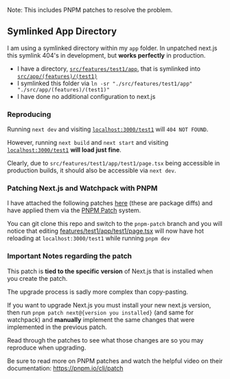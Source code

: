 Note: This includes PNPM patches to resolve the problem.

## Symlinked App Directory

I am using a symlinked directory within my `app` folder. In unpatched next.js this symlink 404's in development, but **works perfectly** in production.

- I have a directory, [`src/features/test1/app`](./src//features/test1/app), that is symlinked into [`src/app/(features)/(test1)`](./src/app/(features)/(test1))
- I symlinked this folder via `ln -sr "./src/features/test1/app" "./src/app/(features)/(test1)"`
- I have done no additional configuration to next.js

### Reproducing

Running `next dev` and visiting [`localhost:3000/test1`](http://localhost:3000/test1) will `404 NOT FOUND`.

However, running `next build` and `next start` and visiting [`localhost:3000/test1`](http://localhost:3000/test1) **will load just fine**.

Clearly, due to `src/features/test1/app/test1/page.tsx` being accessible in production builds, it should also be accessible via `next dev`.

### Patching Next.js and Watchpack with PNPM

I have attached the following patches [here](./.pnpm/patches) (these are package diffs) and have applied them via the [PNPM Patch](https://pnpm.io/cli/patch) system.

You can git clone this repo and switch to the `pnpm-patch` branch and you will notice that editing [features/test1/app/test1/page.tsx](./src/features/test1/app/test1/page.tsx) will now have hot reloading at `localhost:3000/test1` while running `pnpm dev`

### Important Notes regarding the patch

This patch is **tied to the specific version** of Next.js that is installed when you create the patch.

The upgrade process is sadly more complex than copy-pasting.

If you want to upgrade Next.js you must install your new next.js version, then run `pnpm patch next@{version you installed}` (and same for watchpack) and **manually** implement the same changes that were implemented in the previous patch.

Read through the patches to see what those changes are so you may reproduce when upgrading.

Be sure to read more on PNPM patches and watch the helpful video on their documentation: https://pnpm.io/cli/patch




